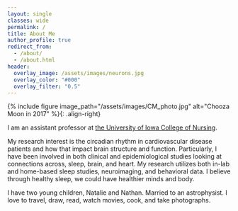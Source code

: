 ```yaml
---
layout: single
classes: wide
permalink: /
title: About Me
author_profile: true
redirect_from: 
  - /about/
  - /about.html
header:
  overlay_image: /assets/images/neurons.jpg
  overlay_color: "#000"
  overlay_filter: "0.5"
---
```


{% include figure image_path="/assets/images/CM_photo.jpg" alt="Chooza Moon in 2017" %}{: .align-right}

I am an assistant professor at [the University of Iowa College of Nursing](https://nursing.uiowa.edu/). 

My research interest is the circadian rhythm in cardiovascular disease patients and how that impact brain structure and function. Particularly, I have been involved in both clinical and epidemiological studies looking at connections across, sleep, brain, and heart. My research utilizes both in-lab and home-based sleep studies, neuroimaging, and behavioral data. I believe through healthy sleep, we could have healthier minds and body. 

I have two young children, Natalie and Nathan. Married to an astrophysist. I love to travel, draw, read, watch movies, cook, and take photographs. 

